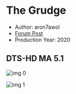 # The Grudge

* Author: aron7awol
* [Forum Post](https://www.avsforum.com/threads/bass-eq-for-filtered-movies.2995212/post-59383768)
* Production Year: 2020

## DTS-HD MA 5.1

![img 0](https://i.imgur.com/1WJnufC.jpg)

![img 1](https://i.imgur.com/oG5DWQ3.png)

